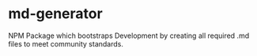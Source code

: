 # md-generator
NPM Package which bootstraps Development by creating all required .md files to meet community standards.
